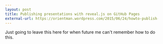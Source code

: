 ```yaml
---
layout: post
title: Publishing presentations with reveal.js on GitHub Pages
external-url: https://orientman.wordpress.com/2015/06/24/howto-publish-your-reveal-js-presentations-on-github-pages/
---
```


Just going to leave this here for when future me can't remember how to do this. 
